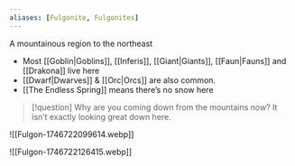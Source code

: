 ```yaml
---
aliases: [Fulgonite, Fulgonites]
---
```


A mountainous region to the northeast
- Most [[Goblin|Goblins]], [[Inferis]], [[Giant|Giants]], [[Faun|Fauns]] and [[Drakona]] live here
- [[Dwarf|Dwarves]] & [[Orc|Orcs]] are also common.
- [[The Endless Spring]] means there’s no snow here

> [!question] Why are you coming down from the mountains *now*? It isn’t exactly looking great down here.

![[Fulgon-1746722099614.webp]]

![[Fulgon-1746722126415.webp]]